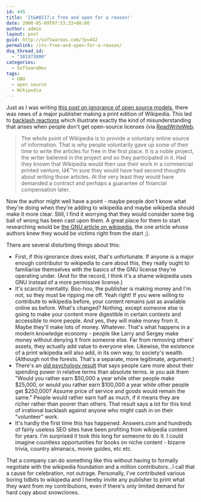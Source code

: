 ```yaml
---
id: 445
title: 'It&#8217;s free and open for a reason!'
date: 2008-05-09T07:53:33+00:00
author: admin
layout: post
guid: http://softwareas.com/?p=442
permalink: /its-free-and-open-for-a-reason/
dsq_thread_id:
  - "381973800"
categories:
  - SoftwareDev
tags:
  - GNU
  - open source
  - Wikipedia
---
```

Just as I was writing <a href="http://softwareas.com/models-of-open-source">this post on ignorance of open source models</a>, there was news of a major publisher making a print edition of Wikipedia. This led to <a href="http://nowsourcing.com/blog/2008/05/06/german-wikipedia-rip-off/">backlash reactions</a> which illustrate exactly the kind of misunderstanding that arises when people don't get open-source licenses (via <a href="http://www.readwriteweb.com/archives/wikipedia_gets_published_should_writers_get_paid.php">ReadWriteWeb<a/>.
<blockquote>
The whole point of Wikipedia is to provide a voluntary online source of information. That is why people voluntarily gave up some of their time to write the articles for free in the first place. It is a noble project, the writer believed in the project and so they participated in it. Had they known that Wikipedia would then use their work in a commercial printed venture, Iâ€™m sure they would have had second thoughts about writing those articles. At the very least they would have demanded a contract and perhaps a guarantee of financial compensation later.
</blockquote>
Now the author might well have a point - maybe people don't know what they're doing when they're adding to wikipedia and maybe wikipedia should make it more clear. Still, I find it worrying that they would consider some big ball of wrong has been cast upon them. A great place for them to start researching would be <a href="http://en.wikipedia.org/wiki/GNU">the GNU article on wikipedia</a>, the one article whose authors knew they would be victims right from the start ;).

There are several disturbing things about this:

* First, if this ignorance does exist, that's unfortunate. If anyone is a major enough contributor to wikipedia to care about this, they really ought to familiarise themselves with the basics of the GNU license they're operating under. (And for the record, I think it's a shame wikipedia uses GNU instead of a more permissive license.)
* It's scarcity mentality. Boo-hoo, the publisher is making money and I'm not, so they must be ripping me off. Yeah right! If you were willing to contribute to wikipedia before, your content remains just as available online as before. What's changed? Nothing, except someone else is going to make your content more digestible in certain contexts and accessible to more people. And yes, they will make money from it. Maybe they'll make lots of money. Whatever. That's what happens in a modern knowledge economy - people like Larry and Sergey make money without denying it from someone else. Far from removing others' assets, they actually add value to everyone else. Likewise, the existence of a print wikipedia will also add, in its own way, to society's wealth. (Although not the forests. That's a separate, more legitimate, argument.)
* There's an <a href="http://www.michaelshermer.com/2008/01/weird-things-about-money/">old psychology result</a> that says people care more about their spending power in relative terms than absolute terms. ie you ask them "Would you rather earn $50,000 a year while other people make $25,000, or would you rather earn $100,000 a year while other people get $250,000? Assume price of service and goods would remain the same." People would rather earn half as much, if it means they are richer rather than poorer than others. That result says a lot for this kind of irrational backlash against anyone who might cash in on their "volunteer" work.
* It's hardly the first time this has happened. Answers.com and hundreds of fairly useless SEO sites have been profiting from wikipedia content for years. I'm surprised it took this long for someone to do it. I could imagine countless opportunities for books on niche content - bizarre trivia, country almanacs, movie guides, etc etc.

That a company can do something like this without having to formally negotiate with the wikipedia foundation and a million contributors...I call that a cause for celebration, not outrage. Personally, I've contributed various boring tidbits to wikipedia and I hereby invite any publisher to print what they want from my contributions, even if there's only limited demand for hard copy about snowclones.